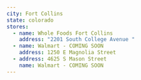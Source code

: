 ```yaml
---
city: Fort Collins
state: colorado
stores:
  - name: Whole Foods Fort Collins
    address: "2201 South College Avenue "
  - name: Walmart - COMING SOON
    address: 1250 E Magnolia Street
  - address: 4625 S Mason Street
    name: Walmart - COMING SOON
---
```

